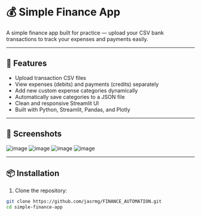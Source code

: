 # 💰 Simple Finance App

A simple finance app built for practice — upload your CSV bank transactions to track your expenses and payments easily.

---

## 🚀 Features

- Upload transaction CSV files
- View expenses (debits) and payments (credits) separately
- Add new custom expense categories dynamically
- Automatically save categories to a JSON file
- Clean and responsive Streamlit UI
- Built with Python, Streamlit, Pandas, and Plotly

---

## 📸 Screenshots

![image](https://github.com/user-attachments/assets/2e724144-f9f9-45c8-9f8f-530f31704b22)
![image](https://github.com/user-attachments/assets/79de7d8e-1b14-4afb-8c7b-9650ffb60231)
![image](https://github.com/user-attachments/assets/41025dba-7e16-4d09-ad27-c6a0e5ed4fe2)
![image](https://github.com/user-attachments/assets/4cc8478f-331f-43a0-942e-825323bf5527)


---

## 📦 Installation

1. Clone the repository:

```bash
git clone https://github.com/jasrmg/FINANCE_AUTOMATION.git
cd simple-finance-app
